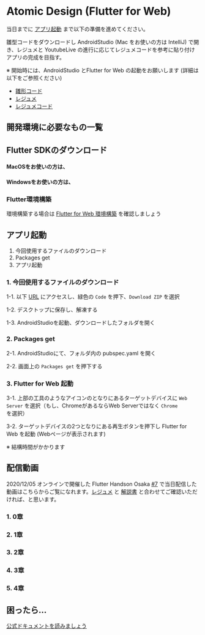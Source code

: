# Atomic Design (Flutter for Web)

当日までに [アプリ起動](#アプリ起動) まで以下の準備を進めてください。

雛型コードをダウンロードし AndroidStudio (Mac をお使いの方は IntelliJ) で開き、レジュメと YoutubeLive の進行に応じてレジュメコードを参考に貼り付けアプリの完成を目指す。

※ 開始時には、AndroidStudio とFlutter for Web の起動をお願いします (詳細は以下をご参照ください)

- [雛形コード](https://github.com/YujiOnishi/flutter_atomic_handson_hinagata)
- [レジュメ](https://docs.google.com/presentation/d/1fPNGFQLCMzOlHE9YqsP_aQ2G0LDqqsAsFsMTMB6MdxA/edit#slide=id.g8821f73e74_1_5)
- [レジュメコード](https://github.com/YujiOnishi/-flutter_atomic_handson_resume)

## 開発環境に必要なもの一覧

<Environment />

## Flutter SDKのダウンロード

#### MacOSをお使いの方は、

<SDKInstall os="macos" version="1.23.0-18.1.pre-beta" />

#### Windowsをお使いの方は、

<SDKInstall os="windows" version="1.23.0-18.1.pre-beta" />

### Flutter環境構築

環境構築する場合は [Flutter for Web 環境構築](/handson/basic_web) を確認しましょう

## アプリ起動

1. 今回使用するファイルのダウンロード
2. Packages get
3. アプリ起動

### 1. 今回使用するファイルのダウンロード

1-1. 以下 [URL](https://github.com/YujiOnishi/flutter_atomic_handson_hinagata) にアクセスし、緑色の `Code` を押下、`Download ZIP` を選択

1-2. デスクトップに保存し、解凍する

1-3. AndroidStudioを起動、ダウンロードしたフォルダを開く

### 2. Packages get

2-1. AndroidStudioにて、フォルダ内の pubspec.yaml を開く

2-2. 画面上の `Packages get` を押下する

### 3. Flutter for Web 起動

3-1. 上部の工具のようなアイコンのとなりにあるターゲットデバイスに `Web Server` を選択（もし、ChromeがあるならWeb Serverではなく `Chrome` を選択）

3-2. ターゲットデバイスの2つとなりにある再生ボタンを押下し Flutter for Web を起動 (Webページが表示されます)

※ 結構時間がかかります

## 配信動画

2020/12/05 オンラインで開催した Flutter Handson Osaka [#7](https://flutter-jp.connpass.com/event/194004/) で当日配信した動画はこちらからご覧になれます。[レジュメ](https://github.com/YujiOnishi/-flutter_atomic_handson_resume/) と [解説書](https://docs.google.com/spreadsheets/d/1MB4Ph9kY-g7RiXNdHV3ll7iY0hKRLe160U4KpcFNzVE/edit#gid=1226069133) と合わせてご確認いただければ、と思います。

### 1. 0章

<youtube video-id="koMMSSQHjOU" />

<!--
[https://www.youtube.com/watch?v=koMMSSQHjOU](https://www.youtube.com/watch?v=koMMSSQHjOU)
-->

### 2. 1章

<youtube video-id="rBtnmLidjes" />

<!--
[https://www.youtube.com/watch?v=rBtnmLidjes](https://www.youtube.com/watch?v=rBtnmLidjes)
-->

### 3. 2章

<youtube video-id="2agTS7ffo0s" />

<!--
[https://www.youtube.com/watch?v=2agTS7ffo0s](https://www.youtube.com/watch?v=2agTS7ffo0s)
-->

### 4. 3章

<youtube video-id="q7pxC7xtCI4" />

<!--
[https://www.youtube.com/watch?v=q7pxC7xtCI4](https://www.youtube.com/watch?v=q7pxC7xtCI4)
-->

### 5. 4章

<youtube video-id="FK5OtLrajkk" />

<!--
[https://www.youtube.com/watch?v=FK5OtLrajkk](https://www.youtube.com/watch?v=FK5OtLrajkk)
-->

## 困ったら…

 [公式ドキュメントを読みましょう](http://flutter.io/)
